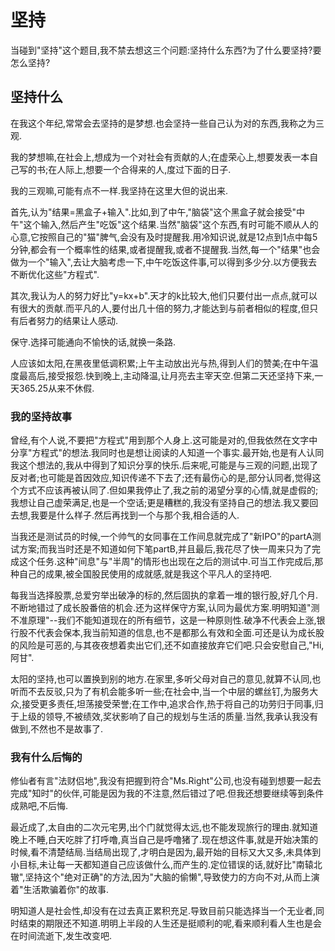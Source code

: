 # 坚持

当碰到"坚持"这个题目,我不禁去想这三个问题:坚持什么东西?为了什么要坚持?要怎么坚持?

## 坚持什么
在我这个年纪,常常会去坚持的是梦想.也会坚持一些自己认为对的东西,我称之为三观.

我的梦想嘛,在社会上,想成为一个对社会有贡献的人;在虚荣心上,想要发表一本自己写的书;在人际上,想要一个合得来的人,度过下面的日子.

我的三观嘛,可能有点不一样.我坚持在这里大但的说出来.

首先,认为"结果=黑盒子+输入".比如,到了中午,"脑袋"这个黑盒子就会接受"中午"这个输入,然后产生"吃饭"这个结果.当然"脑袋"这个东西,有时可能不顺从人的心意,它按照自己的"猫"脾气,会没有及时提醒我.用冷知识说,就是12点到1点中每5分钟,都会有一个概率性的结果,或者提醒我,或者不提醒我.当然,每一个"结果"也会做为一个"输入",去让大脑考虑一下,中午吃饭这件事,可以得到多少分.以方便我去不断优化这些"方程式".

其次,我认为人的努力好比"y=kx+b".天才的k比较大,他们只要付出一点点,就可以有很大的贡献.而平凡的人,要付出几十倍的努力,才能达到与前者相似的程度,但只有后者努力的结果让人感动.

保守.选择可能通向不愉快的话,就换一条路.

人应该如太阳,在黑夜里低调积累;上午主动放出光与热,得到人们的赞美;在中午温度最高后,接受报怨.快到晚上,主动降温,让月亮去主宰天空.但第二天还坚持下来,一天365.25从来不休假.

### 我的坚持故事

曾经,有个人说,不要把"方程式"用到那个人身上.这可能是对的,但我依然在文字中分享"方程式"的想法.我同时也是想让阅读的人知道一个事实.最开始,也是有人认同我这个想法的,我从中得到了知识分享的快乐.后来呢,可能是与三观的问题,出现了反对者;也可能是首因效应,知识传递不下去了;还有最伤心的是,部分认同者,觉得这个方式不应该再被认同了.但如果我停止了,我之前的渴望分享的心情,就是虚假的;我想让自己虚荣满足,也是一个空话;更是糟糕的,我没有坚持自己的想法.我又要回去想,我要是什么样子.然后再找到一个与那个我,相合适的人.

当我还是测试员的时候,一个帅气的女同事在工作间息就完成了"新IPO"的partA测试方案;而我当时还是不知道如何下笔partB,并且最后,我花尽了快一周来只为了完成这个任务.这种"间息"与"半周"的情形也出现在之后的测试中.可当工作完成后,那种自己的成果,被全国股民使用的成就感,就是我这个平凡人的坚持吧.

每我当选择股票,总爱穷举出破净的标的,然后固执的拿着一堆的银行股,好几个月.不断地错过了成长股番倍的机会.还为这样保守方案,认同为最优方案.明明知道"测不准原理"--我们不能知道现在的所有细节，这是一种原则性.破净不代表会上涨,银行股不代表会保本,我当前知道的信息,也不是都那么有效和全面.可还是认为成长股的风险是可恶的,与其夜夜想着卖出它们,还不如直接放弃它们吧.只会安慰自己,"Hi,阿甘".

太阳的坚持,也可以置换到别的地方.在家里,多听父母对自己的意见,就算不认同,也听而不去反驳,只为了有机会能多听一些;在社会中,当一个中层的螺丝钉,为服务大众,接受更多责任,坦荡接受荣誉;在工作中,追求合作,热于将自己的功劳归于同事,归于上级的领导,不被绩效,奖状影响了自己的规划与生活的质量.当然,我承认我没有做到,不然也不是故事了.

### 我有什么后悔的

修仙者有言"法财侣地",我没有把握到符合"Ms.Right"公司,也没有碰到想要一起去完成"知时"的伙伴,可能是因为我的不注意,然后错过了吧.但我还想要继续等到条件成熟吧,不后悔.

最近成了,太自由的二次元宅男,出个门就觉得太远,也不能发现旅行的理由.就知道晚上不睡,白天吃胖了打呼噜,真当自己是呼噜猪了.现在想这件事,就是开始决策的时候,看不清楚结局.当结局出现了,才明白是因为,最开始的目标又大又多,未具体到小目标,未让每一天都知道自己应该做什么,而产生的.定位错误的话,就好比"南辕北辙",坚持这个"绝对正确"的方法,因为"大脑的偷懒",导致使力的方向不对,从而上演着"生活欺骗着你"的故事.

明知道人是社会性,却没有在过去真正累积充足.导致目前只能选择当一个无业者,同时结束的期限还不知道.明明上半段的人生还是挺顺利的呢,看来顺利看人生也是会在时间流逝下,发生改变吧.